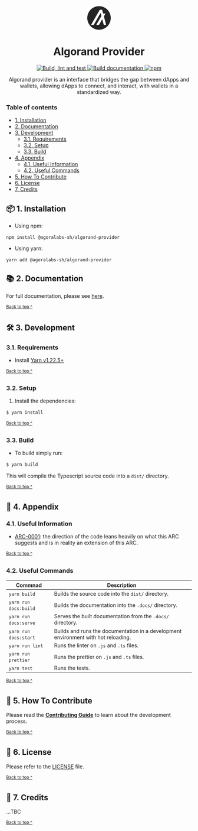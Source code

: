 <p align="center">
  <img alt="Circular Algorand icon" src="assets/logo.svg" style="padding-top: 15px" height="64" />
</p>

<h1 align="center">
  Algorand Provider
</h1>

<p align="center">
  <a href="https://github.com/agoralabs-sh/algorand-provider/actions/workflows/lint_build_test.yml" target="_blank">
    <img src="https://github.com/agoralabs-sh/algorand-provider/actions/workflows/lint_build_test.yml/badge.svg" alt="Build, lint and test" />
  </a>
  <a href="https://github.com/agoralabs-sh/algorand-provider/actions/workflows/build_documentation.yml" target="_blank">
    <img src="https://github.com/agoralabs-sh/algorand-provider/actions/workflows/build_documentation.yml/badge.svg" alt="Build documentation" />
  </a>
  <a href="https://img.shields.io/npm/v/@agoralabs-sh/algorand-provider" target="_blank">
    <img src="https://img.shields.io/npm/v/@agoralabs-sh/algorand-provider" alt="npm" />
  </a>
</p>

<p align="center">
  Algorand provider is an interface that bridges the gap between dApps and wallets, allowing dApps to connect, and interact, with wallets in a standardized way.
</p>

### Table of contents

* [1. Installation](#-1-installation)
* [2. Documentation](#-2-documentation)
* [3. Development](#-3-development)
  * [3.1. Requirements](#31-requirements)
  * [3.2. Setup](#32-setup)
  * [3.3. Build](#33-build)
* [4. Appendix](#-4-appendix)
  * [4.1. Useful Information](#41-useful-information)
  * [4.2. Useful Commands](#42-useful-commands)
* [5. How To Contribute](#-5-how-to-contribute)
* [6. License](#-6-license)
* [7. Credits](#-7-credits)

## 📦 1. Installation

* Using npm:
```shell
npm install @agoralabs-sh/algorand-provider
```

* Using yarn:
```shell
yarn add @agoralabs-sh/algorand-provider
```

## 📚 2. Documentation

For full documentation, please see [here][documentation].

<sup>[Back to top ^][table-of-contents]</sup>

## 🛠 3. Development

### 3.1. Requirements

* Install [Yarn v1.22.5+][yarn]

<sup>[Back to top ^][table-of-contents]</sup>

### 3.2. Setup

1. Install the dependencies:
```bash
$ yarn install
```

<sup>[Back to top ^][table-of-contents]</sup>

### 3.3. Build

* To build simply run:
```bash
$ yarn build
```

This will compile the Typescript source code into a `dist/` directory.

<sup>[Back to top ^][table-of-contents]</sup>

## 📑 4. Appendix

### 4.1. Useful Information

* [ARC-0001][arc-0001]: the direction of the code leans heavily on what this ARC suggests and is in reality an extension of this ARC.

<sup>[Back to top ^][table-of-contents]</sup>

### 4.2. Useful Commands

| Commnad               | Description                                                                        |
|-----------------------|------------------------------------------------------------------------------------|
| `yarn build`          | Builds the source code into the `dist/` directory.                                 |
| `yarn run docs:build` | Builds the documentation into the `.docs/` directory.                              |
| `yarn run docs:serve` | Serves the built documentation from the `.docs/` directory.                        |
| `yarn run docs:start` | Builds and runs the documentation in a development environment with hot reloading. |
| `yarn run lint`       | Runs the linter on `.js` and `.ts` files.                                          |
| `yarn run prettier`   | Runs the prettier on `.js` and `.ts` files.                                        |
| `yarn test`           | Runs the tests.                                                                    |

<sup>[Back to top ^][table-of-contents]</sup>

## 👏 5. How To Contribute

Please read the [**Contributing Guide**][contribute] to learn about the development process.

<sup>[Back to top ^][table-of-contents]</sup>

## 📄 6. License

Please refer to the [LICENSE][license] file.

<sup>[Back to top ^][table-of-contents]</sup>

## 🎉 7. Credits

...TBC

<sup>[Back to top ^][table-of-contents]</sup>

<!-- Links -->
[arc-0001]: https://github.com/algorandfoundation/ARCs/blob/main/ARCs/arc-0001.md
[contribute]: ./CONTRIBUTING.md
[documentation]: https://algorand-provider.agoralabs.sh
[license]: ./LICENSE
[table-of-contents]: #table-of-contents
[yarn]: https://yarnpkg.com/
